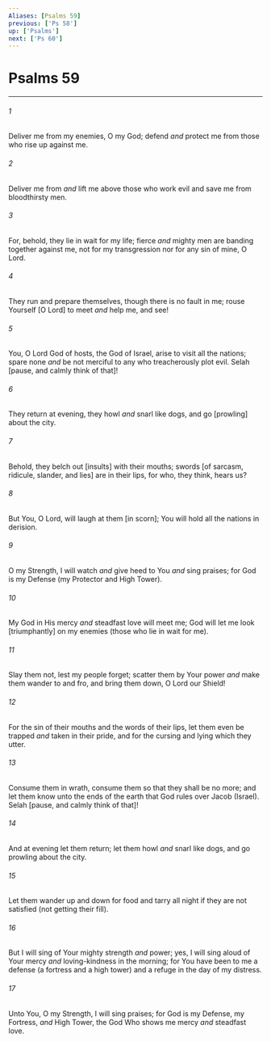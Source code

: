 ```yaml
---
Aliases: [Psalms 59]
previous: ['Ps 58']
up: ['Psalms']
next: ['Ps 60']
---
```

# Psalms 59

***














###### 1 






Deliver me from my enemies, O my God; defend _and_ protect me from those who rise up against me. 













###### 2 






Deliver me from _and_ lift me above those who work evil and save me from bloodthirsty men. 













###### 3 






For, behold, they lie in wait for my life; fierce _and_ mighty men are banding together against me, not for my transgression nor for any sin of mine, O Lord. 













###### 4 






They run and prepare themselves, though there is no fault in me; rouse Yourself [O Lord] to meet _and_ help me, and see! 













###### 5 






You, O Lord God of hosts, the God of Israel, arise to visit all the nations; spare none _and_ be not merciful to any who treacherously plot evil. Selah [pause, and calmly think of that]! 













###### 6 






They return at evening, they howl _and_ snarl like dogs, and go [prowling] about the city. 













###### 7 






Behold, they belch out [insults] with their mouths; swords [of sarcasm, ridicule, slander, and lies] are in their lips, for who, they think, hears us? 













###### 8 






But You, O Lord, will laugh at them [in scorn]; You will hold all the nations in derision. 













###### 9 






O my Strength, I will watch _and_ give heed to You _and_ sing praises; for God is my Defense (my Protector and High Tower). 













###### 10 






My God in His mercy _and_ steadfast love will meet me; God will let me look [triumphantly] on my enemies (those who lie in wait for me). 













###### 11 






Slay them not, lest my people forget; scatter them by Your power _and_ make them wander to and fro, and bring them down, O Lord our Shield! 













###### 12 






For the sin of their mouths and the words of their lips, let them even be trapped _and_ taken in their pride, and for the cursing and lying which they utter. 













###### 13 






Consume them in wrath, consume them so that they shall be no more; and let them know unto the ends of the earth that God rules over Jacob (Israel). Selah [pause, and calmly think of that]! 













###### 14 






And at evening let them return; let them howl _and_ snarl like dogs, and go prowling about the city. 













###### 15 






Let them wander up and down for food and tarry all night if they are not satisfied (not getting their fill). 













###### 16 






But I will sing of Your mighty strength _and_ power; yes, I will sing aloud of Your mercy _and_ loving-kindness in the morning; for You have been to me a defense (a fortress and a high tower) and a refuge in the day of my distress. 













###### 17 






Unto You, O my Strength, I will sing praises; for God is my Defense, my Fortress, _and_ High Tower, the God Who shows me mercy _and_ steadfast love.
